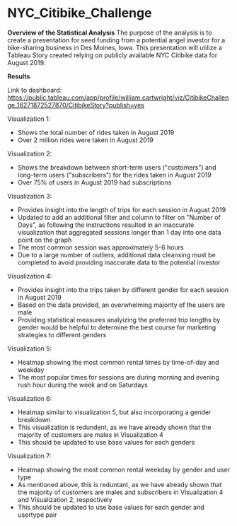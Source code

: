 # NYC_Citibike_Challenge

**Overview of the Statistical Analysis**
The purpose of the analysis is to create a presentation for seed funding from a potential angel investor for a bike-sharing business in Des Moines, Iowa. This presentation will utilize a Tableau Story created relying on publicly available NYC Citibike data for August 2019.

**Results**

Link to dashboard:
https://public.tableau.com/app/profile/william.cartwright/viz/CitibikeChallenge_16271872527870/CitibikeStory?publish=yes

Visualization 1:
  * Shows the total number of rides taken in August 2019
  * Over 2 million rides were taken in August 2019

Visualization 2:
  * Shows the breakdown between short-term users ("customers") and long-term users ("subscribers") for the rides taken in August 2019
  * Over 75% of users in August 2019 had subscriptions

Visualization 3:
  * Provides insight into the length of trips for each session in August 2019
  * Updated to add an additional filter and column to filter on "Number of Days", as following the instructions resulted in an inaccurate visualization that aggregated sessions longer than 1 day into one data point on the graph
  * The most common session was approximately 5-6 hours
  * Due to a large number of outliers, additional data cleansing must be completed to avoid providing inaccurate data to the potential investor

Visualization 4:
  * Provides insight into the trips taken by different gender for each session in August 2019
  * Based on the data provided, an overwhelming majority of the users are male
  * Providing statistical measures analyizing the preferred trip lengths by gender would be helpful to determine the best course for marketing strategies to different genders

Visualization 5:
  * Heatmap showing the most common rental times by time-of-day and weekday
  * The most popular times for sessions are during morning and evening rush hour during the week and on Saturdays

Visualization 6:
  * Heatmap similar to visualization 5, but also incorporating a gender breakdown
  * This visualization is redundent, as we have already shown that the majority of customers are males in Visualization 4
  * This should be updated to use base values for each genders

Visualization 7:
  * Heatmap showing the most common rental weekday by gender and user type
  * As mentioned above, this is reduntant, as we have already shown that the majority of customers are males and subscribers in Visualization 4 and Visualization 2, respectively
  * This should be updated to use base values for each gender and usertype pair 


